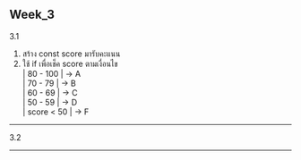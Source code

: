 Week_3
-------------------------------------------------------------------------
3.1
1.  สร้าง const score มารับคะแนน
2.  ใช้ if เพื่อเช็ค score ตามเงื่อนไข <br>
    | 80 - 100   | -> A <br>
    | 70 - 79    | -> B <br>
    | 60 - 69    | -> C <br>
    | 50 - 59    | -> D <br>
    | score < 50 | -> F <br>
-------------------------------------------------------------------------
3.2

-------------------------------------------------------------------------
